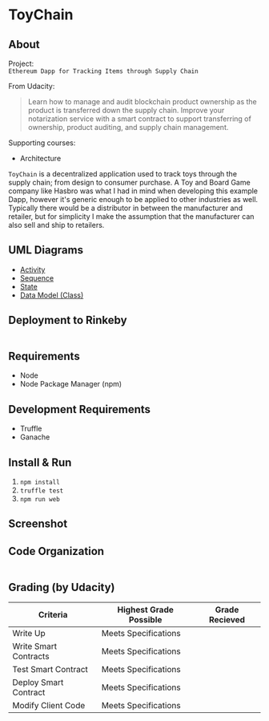 ToyChain
========

About
-----

Project:  
`Ethereum Dapp for Tracking Items through Supply Chain`

From Udacity:
> Learn how to manage and audit blockchain product ownership as the product is transferred down the supply chain. Improve your notarization service with a smart contract to support transferring of ownership, product auditing, and supply chain management.

Supporting courses:
* Architecture

`ToyChain` is a decentralized application used to track toys through the supply chain; from design to consumer purchase. A Toy and Board Game company like Hasbro was what I had in mind when developing this example Dapp, however it's generic enough to be applied to other industries as well. Typically there would be a distributor in between the manufacturer and retailer, but for simplicity I make the assumption that the manufacturer can also sell and ship to retailers.

UML Diagrams
------------
* [Activity]()
* [Sequence]()
* [State]()
* [Data Model (Class)]()

Deployment to Rinkeby
---------------------
```console
```

Requirements
------------
* Node
* Node Package Manager (npm)

Development Requirements
------------------------
* Truffle
* Ganache

Install & Run
-------------
1. `npm install`
2. `truffle test`
3. `npm run web`

Screenshot
----------


Code Organization
-----------------
```console
```

Grading (by Udacity)
--------------------

Criteria                  |Highest Grade Possible  |Grade Recieved
--------------------------|------------------------|--------------------
Write Up                  |Meets Specifications    |
Write Smart Contracts     |Meets Specifications    |
Test Smart Contract       |Meets Specifications    |
Deploy Smart Contract     |Meets Specifications    |
Modify Client Code        |Meets Specifications    |
